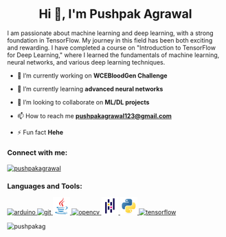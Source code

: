 <h1 align="center">Hi 👋, I'm Pushpak Agrawal</h1>
<p align="left">I am passionate about machine learning and deep learning, with a strong foundation in TensorFlow. My journey in this field has been both exciting and rewarding. I have completed a course on "Introduction to TensorFlow for Deep Learning," where I learned the fundamentals of machine learning, neural networks, and various deep learning techniques.</p>

- 🔭 I’m currently working on **WCEBloodGen Challenge**

- 🌱 I’m currently learning **advanced neural networks**

- 👯 I’m looking to collaborate on **ML/DL projects**

- 📫 How to reach me **pushpakagrawal123@gmail.com**

- ⚡ Fun fact **Hehe**

<h3 align="left">Connect with me:</h3>
<p align="left">
<a href="https://linkedin.com/in/pushpakagrawal" target="blank"><img align="center" src="https://raw.githubusercontent.com/rahuldkjain/github-profile-readme-generator/master/src/images/icons/Social/linked-in-alt.svg" alt="pushpakagrawal" height="30" width="40" /></a>
</p>

<h3 align="left">Languages and Tools:</h3>
<p align="left"> <a href="https://www.arduino.cc/" target="_blank" rel="noreferrer"> <img src="https://cdn.worldvectorlogo.com/logos/arduino-1.svg" alt="arduino" width="40" height="40"/> </a> <a href="https://git-scm.com/" target="_blank" rel="noreferrer"> <img src="https://www.vectorlogo.zone/logos/git-scm/git-scm-icon.svg" alt="git" width="40" height="40"/> </a> <a href="https://www.java.com" target="_blank" rel="noreferrer"> <img src="https://raw.githubusercontent.com/devicons/devicon/master/icons/java/java-original.svg" alt="java" width="40" height="40"/> </a> <a href="https://opencv.org/" target="_blank" rel="noreferrer"> <img src="https://www.vectorlogo.zone/logos/opencv/opencv-icon.svg" alt="opencv" width="40" height="40"/> </a> <a href="https://pandas.pydata.org/" target="_blank" rel="noreferrer"> <img src="https://raw.githubusercontent.com/devicons/devicon/2ae2a900d2f041da66e950e4d48052658d850630/icons/pandas/pandas-original.svg" alt="pandas" width="40" height="40"/> </a> <a href="https://www.python.org" target="_blank" rel="noreferrer"> <img src="https://raw.githubusercontent.com/devicons/devicon/master/icons/python/python-original.svg" alt="python" width="40" height="40"/> </a> <a href="https://www.tensorflow.org" target="_blank" rel="noreferrer"> <img src="https://www.vectorlogo.zone/logos/tensorflow/tensorflow-icon.svg" alt="tensorflow" width="40" height="40"/> </a> </p>

<p><img align="center" src="https://github-readme-stats.vercel.app/api/top-langs?username=pushpakag&show_icons=true&locale=en&layout=compact" alt="pushpakag" /></p>
